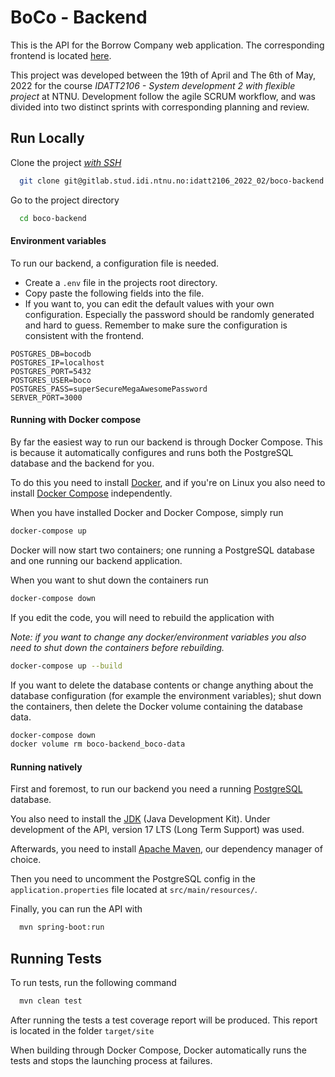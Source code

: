 # BoCo - Backend

This is the API for the Borrow Company web application. The corresponding frontend is located [here](https://gitlab.stud.idi.ntnu.no/idatt2106_2022_02/boco-frontend).

This project was developed between the 19th of April and The 6th of May, 2022 for the course *IDATT2106 - System development 2 with flexible project* at NTNU. Development follow the agile SCRUM workflow, and was divided into two distinct sprints with corresponding planning and review.

## Run Locally

Clone the project [*with SSH*](https://docs.gitlab.com/ee/user/ssh.html)

```bash
  git clone git@gitlab.stud.idi.ntnu.no:idatt2106_2022_02/boco-backend.git
```

Go to the project directory

```bash
  cd boco-backend
```

#### Environment variables

To run our backend, a configuration file is needed.
- Create a ``.env`` file in the projects root directory.
- Copy paste the following fields into the file.
- If you want to, you can edit the default values with your own configuration. Especially the password should be randomly generated and hard to guess. Remember to make sure the configuration is consistent with the frontend.

```file
POSTGRES_DB=bocodb
POSTGRES_IP=localhost
POSTGRES_PORT=5432
POSTGRES_USER=boco
POSTGRES_PASS=superSecureMegaAwesomePassword
SERVER_PORT=3000
```

#### Running with Docker compose

By far the easiest way to run our backend is through Docker Compose. This is because it automatically configures and runs both the PostgreSQL database and the backend for you.

To do this you need to install [Docker](https://docs.docker.com/get-docker/), and if you're on Linux you also need to install [Docker Compose](https://docs.docker.com/compose/install/) independently.

When you have installed Docker and Docker Compose, simply run

```bash
docker-compose up
```

Docker will now start two containers; one running a PostgreSQL database and one running our backend application.


When you want to shut down the containers run

```bash
docker-compose down
```

If you edit the code, you will need to rebuild the application with

*Note: if you want to change any docker/environment variables you also need to shut down the containers before rebuilding.*

```bash
docker-compose up --build
```

If you want to delete the database contents or change anything about the database configuration (for example the environment variables); shut down the containers, then delete the Docker volume containing the database data.

```bash
docker-compose down
docker volume rm boco-backend_boco-data
```


#### Running natively

First and foremost, to run our backend you need a running [PostgreSQL](https://www.postgresql.org/download/) database.

You also need to install the [JDK](https://www.oracle.com/java/technologies/downloads/) (Java Development Kit). Under development of the API, version 17 LTS (Long Term Support) was used. 

Afterwards, you need to install [Apache Maven](https://maven.apache.org/index.html), our dependency manager of choice.

Then you need to uncomment the PostgreSQL config in the ``application.properties`` file located at ``src/main/resources/``. 

Finally, you can run the API with

```bash
  mvn spring-boot:run
```


## Running Tests

To run tests, run the following command

```bash
  mvn clean test
```
After running the tests a test coverage report will be produced. This report is located in the folder `target/site`

When building through Docker Compose, Docker automatically runs the tests and stops the launching process at failures.
